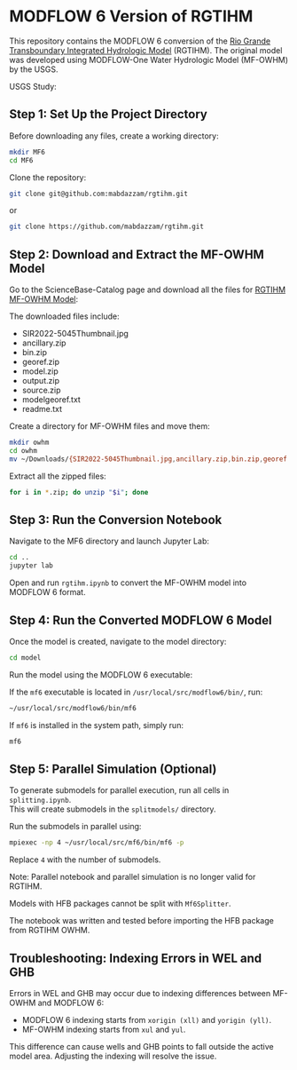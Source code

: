 # MODFLOW 6 Version of RGTIHM

This repository contains the MODFLOW 6 conversion of the [Rio Grande Transboundary Integrated Hydrologic Model](https://www.usgs.gov/centers/new-mexico-water-science-center/science/rio-grande-transboundary-integrated-hydrologic) (RGTIHM). The original model was developed using MODFLOW-One Water Hydrologic Model (MF-OWHM) by the USGS.

USGS Study: 

## Step 1: Set Up the Project Directory

Before downloading any files, create a working directory:

```sh
mkdir MF6
cd MF6
```

Clone the repository:

```sh
git clone git@github.com:mabdazzam/rgtihm.git
```

or

```sh
git clone https://github.com/mabdazzam/rgtihm.git
```

## Step 2: Download and Extract the MF-OWHM Model

Go to the ScienceBase-Catalog page and download all the files for [RGTIHM MF-OWHM Model](https://www.sciencebase.gov/catalog/item/62a12334d34ec53d27701c32):

The downloaded files include:

- SIR2022-5045Thumbnail.jpg
- ancillary.zip
- bin.zip
- georef.zip
- model.zip
- output.zip
- source.zip
- modelgeoref.txt
- readme.txt

Create a directory for MF-OWHM files and move them:

```sh
mkdir owhm
cd owhm
mv ~/Downloads/{SIR2022-5045Thumbnail.jpg,ancillary.zip,bin.zip,georef.zip,model.zip,output.zip,source.zip,modelgeoref.txt,readme.txt} .
```

Extract all the zipped files:

```sh
for i in *.zip; do unzip "$i"; done
```

## Step 3: Run the Conversion Notebook

Navigate to the MF6 directory and launch Jupyter Lab:

```sh
cd ..
jupyter lab
```

Open and run `rgtihm.ipynb` to convert the MF-OWHM model into MODFLOW 6 format.

## Step 4: Run the Converted MODFLOW 6 Model

Once the model is created, navigate to the model directory:

```sh
cd model
```

Run the model using the MODFLOW 6 executable:

If the `mf6` executable is located in `/usr/local/src/modflow6/bin/`, run:

```sh
~/usr/local/src/modflow6/bin/mf6
```

If `mf6` is installed in the system path, simply run:

```sh
mf6
```

## Step 5: Parallel Simulation (Optional)

To generate submodels for parallel execution, run all cells in `splitting.ipynb`.  
This will create submodels in the `splitmodels/` directory.

Run the submodels in parallel using:

```sh
mpiexec -np 4 ~/usr/local/src/mf6/bin/mf6 -p
```
Replace `4` with the number of submodels.

Note: Parallel notebook and parallel simulation is no longer valid for RGTIHM.

Models with HFB packages cannot be split with `Mf6Splitter`.

The notebook was written and tested before importing the HFB package from RGTIHM OWHM.

## Troubleshooting: Indexing Errors in WEL and GHB

Errors in WEL and GHB may occur due to indexing differences between MF-OWHM and MODFLOW 6:

- MODFLOW 6 indexing starts from `xorigin (xll)` and `yorigin (yll)`.
- MF-OWHM indexing starts from `xul` and `yul`.

This difference can cause wells and GHB points to fall outside the active model area. Adjusting the indexing will resolve the issue.
